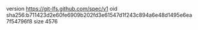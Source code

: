 version https://git-lfs.github.com/spec/v1
oid sha256:b711423d2e60fe6909b202fd3e61547d1f243c894a6e48d1495e6ea7f54796f8
size 4576
